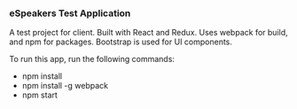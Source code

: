 ### eSpeakers Test Application

A test project for client.
Built with React and Redux. Uses webpack for build, and npm for packages.
Bootstrap is used for UI components.

To run this app, run the following commands:

- npm install
- npm install -g webpack
- npm start

